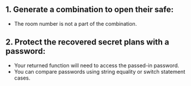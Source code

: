 ## 1. Generate a combination to open their safe:

- The room number is not a part of the combination.

## 2. Protect the recovered secret plans with a password:

- Your returned function will need to access the passed-in password.
- You can compare passwords using string equality or switch statement cases.
